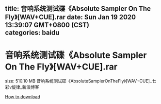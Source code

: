 
title: 音响系统测试碟《Absolute Sampler On The Fly》[WAV+CUE].rar
date: Sun Jan 19 2020 13:39:07 GMT+0800 (CST)    
categories: baidu
---

# 音响系统测试碟《Absolute Sampler On The Fly》[WAV+CUE].rar
size: 510.10 MB
 音响系统测试碟《AbsoluteSamplerOnTheFly》[WAV+CUE]_七彩v旋律_新浪博客
 

[How to download](https://bpcam.bemobtrk.com/go/2ceec3aa-1ca2-46d6-b9ff-aaa5c184517c?jno=3440)